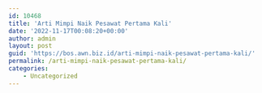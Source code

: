 ```yaml
---
id: 10468
title: 'Arti Mimpi Naik Pesawat Pertama Kali'
date: '2022-11-17T00:08:20+00:00'
author: admin
layout: post
guid: 'https://bos.awn.biz.id/arti-mimpi-naik-pesawat-pertama-kali/'
permalink: /arti-mimpi-naik-pesawat-pertama-kali/
categories:
    - Uncategorized
---
```


